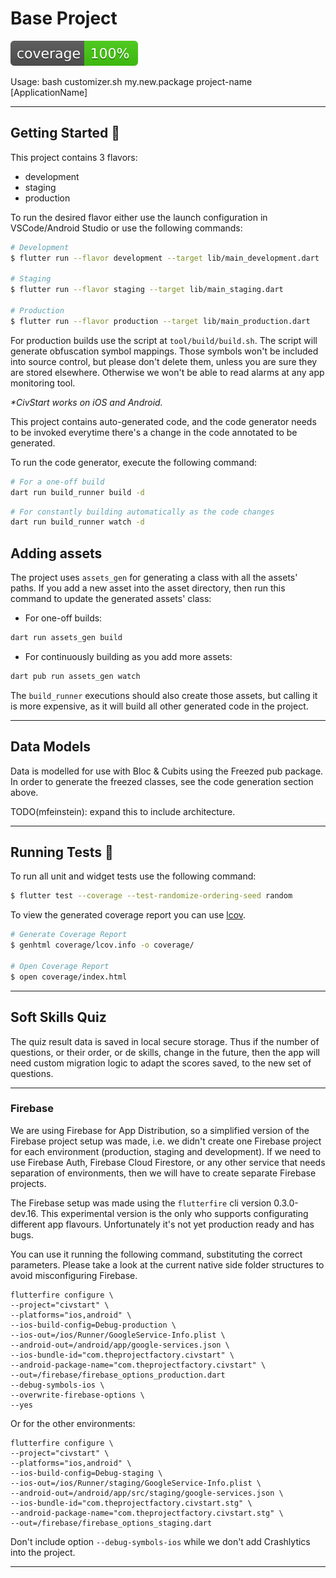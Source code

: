 # Base Project

![coverage][coverage_badge]

Usage: bash customizer.sh my.new.package project-name [ApplicationName]

---

## Getting Started 🚀

This project contains 3 flavors:

- development
- staging
- production

To run the desired flavor either use the launch configuration in VSCode/Android Studio or use the following commands:



```sh
# Development
$ flutter run --flavor development --target lib/main_development.dart

# Staging
$ flutter run --flavor staging --target lib/main_staging.dart

# Production
$ flutter run --flavor production --target lib/main_production.dart
```

For production builds use the script at `tool/build/build.sh`. The script will generate 
obfuscation symbol mappings. Those symbols won't be included into source control, but please 
don't delete them, unless you are sure they are stored elsewhere. Otherwise we won't be able to 
read alarms at any app monitoring tool.

_\*CivStart works on iOS and Android._

This project contains auto-generated code, and the code generator needs to be invoked everytime there's a change
in the code annotated to be generated.

To run the code generator, execute the following command:

```sh
# For a one-off build
dart run build_runner build -d
```

```sh
# For constantly building automatically as the code changes
dart run build_runner watch -d
```

## Adding assets

The project uses `assets_gen` for generating a class with all the assets' paths. If you add a new asset into the 
asset directory, then run this command to update the generated assets' class:

 - For one-off builds:

```sh
dart run assets_gen build
```

- For continuously building as you add more assets:

```sh
dart pub run assets_gen watch
```

The `build_runner` executions should also create those assets, but calling it is more expensive, as it will 
 build all other generated code in the project.

---

## Data Models

Data is modelled for use with Bloc & Cubits using the Freezed pub package. In order to generate the 
freezed classes, see the code generation section above.

TODO(mfeinstein): expand this to include architecture.

---

## Running Tests 🧪

To run all unit and widget tests use the following command:

```sh
$ flutter test --coverage --test-randomize-ordering-seed random
```

To view the generated coverage report you can use [lcov](https://github.com/linux-test-project/lcov).

```sh
# Generate Coverage Report
$ genhtml coverage/lcov.info -o coverage/

# Open Coverage Report
$ open coverage/index.html
```

---

## Soft Skills Quiz

The quiz result data is saved in local secure storage. Thus if the number of questions, or their order, 
or de skills, change in the future, then the app will need custom migration logic to adapt the
scores saved, to the new set of questions.

---

### Firebase

We are using Firebase for App Distribution, so a simplified version of the Firebase project setup was made,
i.e. we didn't create one Firebase project for each environment (production, staging and development). If
we need to use Firebase Auth, Firebase Cloud Firestore, or any other service that needs separation of 
environments, then we will have to create separate Firebase projects.

The Firebase setup was made using the `flutterfire` cli version 0.3.0-dev.16. This experimental version 
is the only who supports configurating different app flavours. Unfortunately it's not yet production ready 
and has bugs.

You can use it running the following command, substituting the correct parameters. Please take a look
at the current native side folder structures to avoid misconfiguring Firebase.

```console
flutterfire configure \
--project="civstart" \
--platforms="ios,android" \
--ios-build-config=Debug-production \
--ios-out=/ios/Runner/GoogleService-Info.plist \
--android-out=/android/app/google-services.json \
--ios-bundle-id="com.theprojectfactory.civstart" \
--android-package-name="com.theprojectfactory.civstart" \
--out=/firebase/firebase_options_production.dart
--debug-symbols-ios \
--overwrite-firebase-options \
--yes
```

Or for the other environments:

```console
flutterfire configure \
--project="civstart" \
--platforms="ios,android" \
--ios-build-config=Debug-staging \
--ios-out=/ios/Runner/staging/GoogleService-Info.plist \
--android-out=/android/app/src/staging/google-services.json \
--ios-bundle-id="com.theprojectfactory.civstart.stg" \
--android-package-name="com.theprojectfactory.civstart.stg" \
--out=/firebase/firebase_options_staging.dart
```

Don't include option `--debug-symbols-ios` while we don't add Crashlytics into the project.

---

[coverage_badge]: coverage_badge.svg
[flutter_localizations_link]: https://api.flutter.dev/flutter/flutter_localizations/flutter_localizations-library.html
[internationalization_link]: https://flutter.dev/docs/development/accessibility-and-localization/internationalization
[license_badge]: https://img.shields.io/badge/license-MIT-blue.svg
[license_link]: https://opensource.org/licenses/MIT
[very_good_analysis_badge]: https://img.shields.io/badge/style-very_good_analysis-B22C89.svg
[very_good_analysis_link]: https://pub.dev/packages/very_good_analysis
[very_good_cli_link]: https://github.com/VeryGoodOpenSource/very_good_cli
